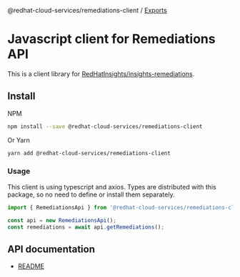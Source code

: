 @redhat-cloud-services/remediations-client / [Exports](modules.md)

Javascript client for Remediations API
=======================================

This is a client library for [RedHatInsights/insights-remediations](https://github.com/RedHatInsights/insights-remediations).

Install
-------

NPM

```bash
npm install --save @redhat-cloud-services/remediations-client
```

Or Yarn

```bash
yarn add @redhat-cloud-services/remediations-client
```

### Usage

This client is using typescript and axios. Types are distributed with this package, so no need to define or install them separately.

```js
import { RemediationsApi } from '@redhat-cloud-services/remediations-client';

const api = new RemediationsApi();
const remediations = await api.getRemediations();
```

## API documentation

* [README](doc/README.md)

